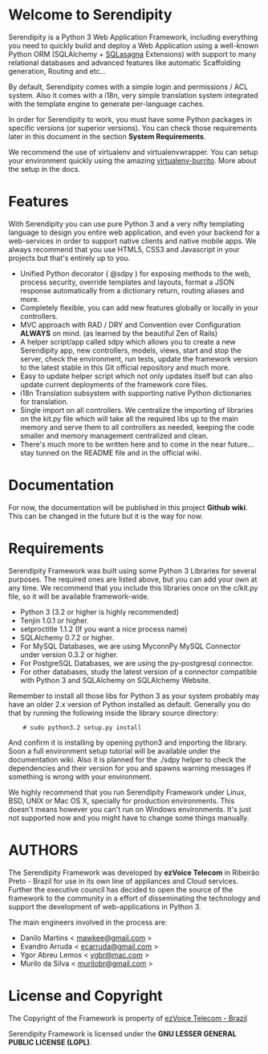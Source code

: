 Welcome to Serendipity
======================

Serendipity is a Python 3 Web Application Framework, including everything you need to quickly build and deploy a Web Application using a well-known Python ORM (SQLAlchemy + [SQLasagna](http://github.com/ygbr/SQLasagna) Extensions) with support to many relational databases and advanced features like automatic Scaffolding generation, Routing and etc...

By default, Serendipity comes with a simple login and permissions / ACL system. Also it comes with a i18n, very simple translation system integrated with the template engine to generate per-language caches.

In order for Serendipity to work, you must have some Python packages in specific versions (or superior versions). You can check those requirements later in this document in the section **System Requirements**.

We recommend the use of virtualenv and virtualenvwrapper. You can setup your environment quickly using the amazing [virtualenv-burrito](https://github.com/brainsik/virtualenv-burrito). More about the setup in the docs.


Features
========

With Serendipity you can use pure Python 3 and a very nifty templating language to design you entire web application, and even your backend for a web-services in order to support native clients and native mobile apps. We always recommend that you use HTML5, CSS3 and Javascript in your projects but that's entirely up to you.

- Unified Python decorator ( @sdpy ) for exposing methods to the web, process security, override templates and layouts, format a JSON response automatically from a dictionary return, routing aliases and more.
- Completely flexible, you can add new features globally or locally in your controllers.
- MVC approach with RAD / DRY and Convention over Configuration **ALWAYS** on mind. (as learned by the beautiful Zen of Rails)
- A helper script/app called sdpy which allows you to create a new Serendipity app, new controllers, models, views, start and stop the server, check the environment, run tests, update the framework version to the latest stable in this Git official repository and much more.
- Easy to update helper script which not only updates itself but can also update current deployments of the framework core files.
- i18n Translation subsystem with supporting native Python dictionaries for translation.
- Single import on all controllers. We centralize the importing of libraries on the kit.py file which will take all the required libs up to the main memory and serve them to all controllers as needed, keeping the code smaller and memory management centralized and clean.
- There's much more to be written here and to come in the near future... stay tunned on the README file and in the official wiki.

Documentation
=============

For now, the documentation will be published in this project **Github wiki**. This can be changed in the future but it is the way for now.

Requirements
============

Serendipity Framework was built using some Python 3 Libraries for several purposes.
The required ones are listed above, but you can add your own at any time. We recommend that you include this libraries once on the c/kit.py file, so it will be available framework-wide.

- Python 3 (3.2 or higher is highly recommended)
- Tenjin 1.0.1 or higher.
- setproctitle 1.1.2 (If you want a nice process name)
- SQLAlchemy 0.7.2 or higher.
- For MySQL Databases, we are using MyconnPy MySQL Connector under version 0.3.2 or higher.
- For PostgreSQL Databases, we are using the py-postgresql connector.
- For other databases, study the latest version of a connector compatible with Python 3 and SQLAlchemy on SQLAlchemy Website.

Remember to install all those libs for Python 3 as your system probably may have an older 2.x version of Python installed as default.
Generally you do that by running the following inside the library source directory:

        # sudo python3.2 setup.py install

And confirm it is installing by opening python3 and importing the library.
Soon a full environment setup tutorial will be available under the documentation wiki.
Also it is planned for the ./sdpy helper to check the dependencies and their version for you and spawns warning messages if something is wrong with your environment.

We highly recommend that you run Serendipity Framework under Linux, BSD, UNIX or Mac OS X, specially for production environments. This doesn't means however you can't run on Windows environments. It's just not supported now and you might have to change some things manually.


AUTHORS
=======

The Serendipity Framework was developed by **ezVoice Telecom** in Ribeirão Preto - Brazil for use in its own line of appliances and Cloud services. Further the executive council has decided to open the source of the framework to the community in a effort of disseminating the technology and support the development of web-applications in Python 3.

The main engineers involved in the process are:

- Danilo Martins                    < mawkee@gmail.com >
- Evandro Arruda                    < ecarruda@gmail.com >
- Ygor Abreu Lemos                  < ygbr@mac.com >
- Murilo da Silva                   < murilobr@gmail.com >

License and Copyright
=====================

The Copyright of the Framework is property of [ezVoice Telecom - Brazil](http://www.ezvoice.com.br)

Serendipity Framework is licensed under the **GNU LESSER GENERAL PUBLIC LICENSE (LGPL)**.

